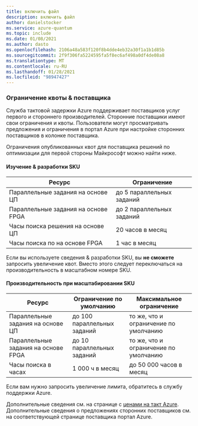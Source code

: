 ```yaml
---
title: включить файл
description: включить файл
author: danielstocker
ms.service: azure-quantum
ms.topic: include
ms.date: 01/08/2021
ms.author: dasto
ms.openlocfilehash: 2106a48a583f120f8b4dde4eb32a30f1a1b1d85b
ms.sourcegitcommit: 2f9f306fa5224595fa5f8ec6af498a0df4de08a8
ms.translationtype: MT
ms.contentlocale: ru-RU
ms.lasthandoff: 01/28/2021
ms.locfileid: "98947427"
---
```

### <a name="provider-limits--quota"></a>Ограничение квоты & поставщика

Служба тактовой задержки Azure поддерживает поставщиков услуг первого и стороннего производителей. Сторонние поставщики имеют свои ограничения и квоты. Пользователи могут просматривать предложения и ограничения в портал Azure при настройке сторонних поставщиков в колонке поставщика. 

Ограничения опубликованных квот для поставщика решений по оптимизации для первой стороны Майкрософт можно найти ниже. 

#### <a name="learn--develop-sku"></a>Изучение & разработки SKU

| Ресурс | Ограничение |
| --- | --- |
| Параллельные задания на основе ЦП | до 5 параллельных заданий |
| Параллельные задания на основе FPGA | до 2 параллельных заданий |
| Часы поиска решения на основе ЦП | 20 часов в месяц  |
| Часы поиска по на основе FPGA | 1 час в месяц  |

Если вы используете сведения & разработки SKU, вы **не сможете** запросить увеличение квот. Вместо этого следует переключаться на производительность в масштабном номере SKU.

#### <a name="performance-at-scale-sku"></a>Производительность при масштабировании SKU

| Ресурс | Ограничение по умолчанию | Максимальное ограничение |
| --- | --- | --- |
| Параллельные задания на основе ЦП | до 100 параллельных заданий | то же, что и ограничение по умолчанию |
| Параллельные задания на основе FPGA | до 10 параллельных заданий | то же, что и ограничение по умолчанию |
| Часы поиска в часах | 1 000 ч в месяц  | до 50 000 часов в месяц |

Если вам нужно запросить увеличение лимита, обратитесь в службу поддержки Azure. 

Дополнительные сведения см. на странице с [ценами на такт Azure](https://aka.ms/AQ/Pricing).
Дополнительные сведения о предложениях сторонних поставщиков см. на соответствующей странице поставщика портал Azure.
